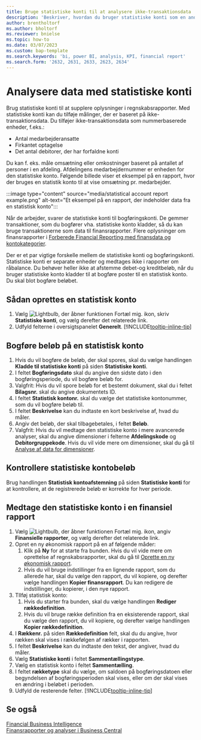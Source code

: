 ```yaml
---
title: Bruge statistiske konti til at analysere ikke-transaktionsdata
description: 'Beskriver, hvordan du bruger statistiske konti som en anden datakilde til dine analyser.'
author: brentholtorf
ms.author: bholtorf
ms.reviewer: bnielse
ms.topic: how-to
ms.date: 03/07/2023
ms.custom: bap-template
ms.search.keywords: 'bi, power BI, analysis, KPI, financial report'
ms.search.form: '2632, 2631, 2633, 2623, 2634'
---
```

# <a name="analyze-data-with-statistical-accounts"></a>Analysere data med statistiske konti

Brug statistiske konti til at supplere oplysninger i regnskabsrapporter. Med statistiske konti kan du tilføje målinger, der er baseret på ikke-transaktionsdata. Du tilføjer ikke-transaktionsdata som nummerbaserede enheder, f.eks.:

* Antal medarbejderansatte
* Firkantet optagelse
* Det antal debitorer, der har forfaldne konti

Du kan f. eks. måle omsætning eller omkostninger baseret på antallet af personer i en afdeling. Afdelingens medarbejdernummer er enheden for den statistiske konto. Følgende billede viser et eksempel på en rapport, hvor der bruges en statistik konto til at vise omsætning pr. medarbejder.

:::image type="content" source="media/statistical account report example.png" alt-text="Et eksempel på en rapport, der indeholder data fra en statistisk konto":::

Når de arbejder, svarer de statistiske konti til bogføringskonti. De gemmer transaktioner, som du bogfører vha. statistiske konto kladder, så du kan bruge transaktionerne som data til finansrapporter. Flere oplysninger om finansrapporter i [Forberede Financial Reporting med finansdata og kontokategorier](bi-how-work-account-schedule.md). 

Der er et par vigtige forskelle mellem de statistiske konti og bogføringskonti. Statistiske konti er separate enheder og medtages ikke i rapporter om råbalance. Du behøver heller ikke at afstemme debet-og kreditbeløb, når du bruger statistiske konto kladder til at bogføre poster til en statistisk konto. Du skal blot bogføre beløbet.

## <a name="set-up-a-statistical-account"></a>Sådan oprettes en statistisk konto

1. Vælg ![Lightbulb, der åbner funktionen Fortæl mig.](media/ui-search/search_small.png "Fortæl mig, hvad du vil foretage dig") ikon, skriv **Statistiske konti**, og vælg derefter det relaterede link.
1. Udfyld felterne i oversigtspanelet **Generelt**. [!INCLUDE[tooltip-inline-tip](includes/tooltip-inline-tip_md.md)]

## <a name="post-amounts-to-a-statistical-account"></a>Bogføre beløb på en statistisk konto

1. Hvis du vil bogføre de beløb, der skal spores, skal du vælge handlingen **Kladde til statistiske konti** på siden **Statistiske konti**.
1. I feltet **Bogføringsdato** skal du angive den sidste dato i den bogføringsperiode, du vil bogføre beløb for.
1. Valgfrit: Hvis du vil spore beløb for et bestemt dokument, skal du i feltet **Bilagsnr.** skal du angive dokumentets ID.
1. I feltet **Statistisk kontonr.** skal du vælge det statistiske kontonummer, som du vil bogføre beløb til.
1. I feltet **Beskrivelse** kan du indtaste en kort beskrivelse af, hvad du måler.  
1. Angiv det beløb, der skal tilbagebetales, i feltet **Beløb**. 
1. Valgfrit: Hvis du vil medtage den statistiske konto i mere avancerede analyser, skal du angive dimensioner i felterne **Afdelingskode** og **Debitorgruppekode**. Hvis du vil vide mere om dimensioner, skal du gå til [Analyse af data for dimensioner](bi-how-analyze-data-dimension.md).

## <a name="verify-statistical-account-amounts"></a>Kontrollere statistiske kontobeløb

Brug handlingen **Statistisk kontoafstemning** på siden **Statistiske konti** for at kontrollere, at de registrerede beløb er korrekte for hver periode.  

## <a name="include-the-statistical-account-in-a-financial-report"></a>Medtage den statistiske konto i en finansiel rapport

1. Vælg ![Lightbulb, der åbner funktionen Fortæl mig.](media/ui-search/search_small.png "Fortæl mig, hvad du vil foretage dig") ikon, angiv **Finansielle rapporter**, og vælg derefter det relaterede link.
1. Opret en ny økonomisk rapport på en af følgende måder:
    1. Klik på **Ny** for at starte fra bunden. Hvis du vil vide mere om oprettelse af regnskabsrapporter, skal du gå til [Oprette en ny økonomisk rapport](bi-how-work-account-schedule.md#create-a-new-financial-report).
    1. Hvis du vil bruge indstillinger fra en lignende rapport, som du allerede har, skal du vælge den rapport, du vil kopiere, og derefter vælge handlingen **Kopier finansrapport**. Du kan redigere de indstillinger, du kopierer, i den nye rapport.
1. TIlføj statistisk konto:
    1. Hvis du starter fra bunden, skal du vælge handlingen **Rediger rækkedefinition**.
    1. Hvis du vil bruge række definition fra en eksisterende rapport, skal du vælge den rapport, du vil kopiere, og derefter vælge handlingen **Kopier rækkedefinition**.
1. I **Rækkenr.** på siden **Rækkedefinition** felt, skal du du angive, hvor rækken skal vises i rækkefølgen af rækker i rapporten.
1. I feltet **Beskrivelse** kan du indtaste den tekst, der angiver, hvad du måler.
1. Vælg **Statistiske konti** i feltet **Sammentællingstype**.
1. Vælg en statistisk konto i feltet **Sammentælling**.
1. I feltet **rækketype** skal du vælge, om saldoen på bogføringsdatoen eller begyndelsen af bogføringsperioden skal vises, eller om der skal vises en ændring i beløbet i perioden.
1. Udfyld de resterende felter. [!INCLUDE[tooltip-inline-tip](includes/tooltip-inline-tip_md.md)]

## <a name="see-also"></a>Se også

[Financial Business Intelligence](bi.md)  
[Finansrapporter og analyser i Business Central](finance-reports.md)
